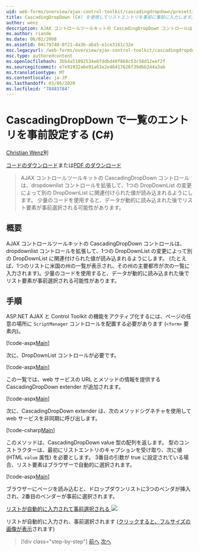 ```yaml
---
uid: web-forms/overview/ajax-control-toolkit/cascadingdropdown/presetting-list-entries-with-cascadingdropdown-cs
title: CascadingDropDown (C#) を使用してリストエントリを事前に事前に入力します。Microsoft Docs
author: wenz
description: AJAX コントロールツールキットの CascadingDropDown コントロールは、dropdownlist コントロールを拡張して、1つの DropDownList の変更によって anoth に関連付けられた値が読み込まれるようにします。
ms.author: riande
ms.date: 06/02/2008
ms.assetid: 04c79748-0f21-4a3b-aba5-e1ce3161c32e
msc.legacyurl: /web-forms/overview/ajax-control-toolkit/cascadingdropdown/presetting-list-entries-with-cascadingdropdown-cs
msc.type: authoredcontent
ms.openlocfilehash: 3bb4a51092534e6fddbd40f868c53c58d12eef2f
ms.sourcegitcommit: e7e91932a6e91a63e2e46417626f39d6b244a3ab
ms.translationtype: MT
ms.contentlocale: ja-JP
ms.lasthandoff: 03/06/2020
ms.locfileid: "78483784"
---
```

# <a name="presetting-list-entries-with-cascadingdropdown-c"></a>CascadingDropDown で一覧のエントリを事前設定する (C#)

[Christian Wenz](https://github.com/wenz)別

[コードのダウンロード](https://download.microsoft.com/download/9/0/7/907760b1-2c60-4f81-aeb6-ca416a573b0d/cascadingdropdown2.cs.zip)または[PDF のダウンロード](https://download.microsoft.com/download/2/d/c/2dc10e34-6983-41d4-9c08-f78f5387d32b/cascadingDropDown2CS.pdf)

> AJAX コントロールツールキットの CascadingDropDown コントロールは、dropdownlist コントロールを拡張して、1つの DropDownList の変更によって別の DropDownList に関連付けられた値が読み込まれるようにします。 少量のコードを使用すると、データが動的に読み込まれた後でリスト要素が事前選択される可能性があります。

## <a name="overview"></a>概要

AJAX コントロールツールキットの CascadingDropDown コントロールは、dropdownlist コントロールを拡張して、1つの DropDownList の変更によって別の DropDownList に関連付けられた値が読み込まれるようにします。 (たとえば、1つのリストに米国の州の一覧が表示され、その州の主要都市が次の一覧に入力されます)。少量のコードを使用すると、データが動的に読み込まれた後でリスト要素が事前選択される可能性があります。

## <a name="steps"></a>手順

ASP.NET AJAX と Control Toolkit の機能をアクティブ化するには、ページの任意の場所に `ScriptManager` コントロールを配置する必要があります (`<form>` 要素内)。

[!code-aspx[Main](presetting-list-entries-with-cascadingdropdown-cs/samples/sample1.aspx)]

次に、DropDownList コントロールが必要です。

[!code-aspx[Main](presetting-list-entries-with-cascadingdropdown-cs/samples/sample2.aspx)]

この一覧では、web サービスの URL とメソッドの情報を提供する CascadingDropDown extender が追加されます。

[!code-aspx[Main](presetting-list-entries-with-cascadingdropdown-cs/samples/sample3.aspx)]

次に、CascadingDropDown extender は、次のメソッドシグネチャを使用して web サービスを非同期に呼び出します。

[!code-csharp[Main](presetting-list-entries-with-cascadingdropdown-cs/samples/sample4.cs)]

このメソッドは、CascadingDropDown value 型の配列を返します。 型のコンストラクターは、最初にリストエントリのキャプションを受け取り、次に値 (HTML `value` 属性) を必要とします。 3番目の引数が true に設定されている場合、リスト要素はブラウザーで自動的に選択されます。

[!code-aspx[Main](presetting-list-entries-with-cascadingdropdown-cs/samples/sample5.aspx)]

ブラウザーにページを読み込むと、ドロップダウンリストに3つのベンダが挿入され、2番目のベンダーが事前に選択されます。

[リストが自動的に入力されて事前選択される ![](presetting-list-entries-with-cascadingdropdown-cs/_static/image2.png)](presetting-list-entries-with-cascadingdropdown-cs/_static/image1.png)

リストが自動的に入力され、事前選択されます ([クリックすると、フルサイズの画像が表示](presetting-list-entries-with-cascadingdropdown-cs/_static/image3.png)されます)

> [!div class="step-by-step"]
> [前へ](using-cascadingdropdown-with-a-database-cs.md)
> [次へ](using-auto-postback-with-cascadingdropdown-cs.md)
